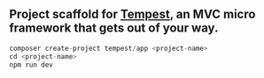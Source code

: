 ## Project scaffold for [Tempest](https://github.com/brendt/tempest), an MVC micro framework that gets out of your way.

```php
composer create-project tempest/app <project-name>
cd <project-name>
npm run dev
```